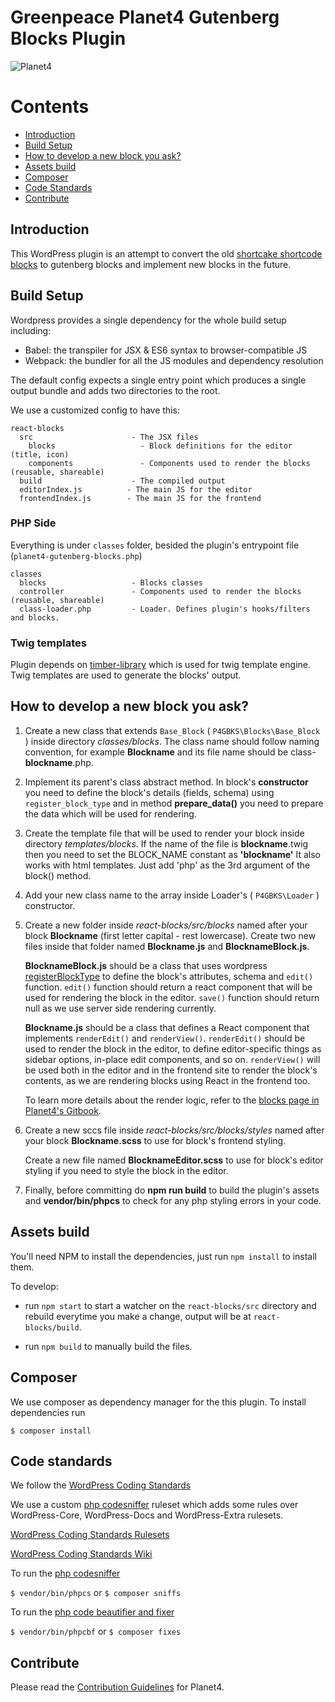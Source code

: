 # Greenpeace Planet4 Gutenberg Blocks Plugin

![Planet4](./planet4.png)




# Contents
- [Introduction](#introduction)
- [Build Setup](#build-setup)
- [How to develop a new block you ask?](#how-to-develop-a-new-block-you-ask)
- [Assets build](#assets-build)
- [Composer](#composer)
- [Code Standards](#code-standards)
- [Contribute](#contribute)

## Introduction

This WordPress plugin is an attempt to convert the old [shortcake shortcode blocks](https://github.com/greenpeace/planet4-plugin-blocks) to gutenberg blocks and implement new blocks in the future.

## Build Setup

Wordpress provides a single dependency for the whole build setup including:

* Babel: the transpiler for JSX & ES6 syntax to browser-compatible JS
* Webpack: the bundler for all the JS modules and dependency resolution

The default config expects a single entry point which produces a single output bundle and adds two directories to the root.

We use a customized config to have this:

```
react-blocks
  src                      - The JSX files
    blocks                   - Block definitions for the editor (title, icon)
    components               - Components used to render the blocks (reusable, shareable)
  build                    - The compiled output
  editorIndex.js          - The main JS for the editor
  frontendIndex.js        - The main JS for the frontend
```

### PHP Side

Everything is under `classes` folder, besided the plugin's entrypoint file (`planet4-gutenberg-blocks.php`)

```
classes
  blocks                   - Blocks classes
  controller               - Components used to render the blocks (reusable, shareable)
  class-loader.php         - Loader. Defines plugin's hooks/filters and blocks.
```


### Twig templates
Plugin depends on [timber-library](https://el.wordpress.org/plugins/timber-library/)  which is used for twig template engine. Twig templates are used to generate the blocks' output.

## How to develop a new block you ask?

1. Create a new class that extends `Base_Block` ( `P4GBKS\Blocks\Base_Block` ) inside directory _classes/blocks_. The class name should follow naming convention, for example **Blockname** and its file name should be class-**blockname**.php.

1. Implement its parent's class abstract method. In block's **constructor** you need to define the block's details (fields, schema) using `register_block_type` and in method **prepare_data()** you need to prepare the data which will be used for rendering.

1. Create the template file that will be used to render your block inside directory _templates/blocks_. If the name of the file is **blockname**.twig then
you need to set the BLOCK_NAME constant as **'blockname'** It also works with html templates. Just add 'php' as the 3rd argument of the block() method.

1. Add your new class name to the array inside Loader's ( `P4GBKS\Loader` ) constructor.

1. Create a new folder inside _react-blocks/src/blocks_ named after your block **Blockname** (first letter capital - rest lowercase). Create two new files inside that folder named **Blockname.js**  and **BlocknameBlock.js**.

	 **BlocknameBlock.js** should be a class that uses wordpress [registerBlockType](https://developer.wordpress.org/block-editor/developers/block-api/block-registration/) to define the block's attributes, schema and `edit()` function.
 `edit()` function should return a react component that will be used for rendering the block in the editor.
`save()` function should return null as we use server side rendering currently.

	**Blockname.js** should be a class that defines a React component that implements `renderEdit()` and `renderView()`.
`renderEdit()` should be used to render the block in the editor, to define editor-specific things as sidebar options, in-place edit components, and so on. `renderView()` will be used both in the editor and in the frontend site to render the block's contents, as we are rendering blocks using React in the frontend too.

	To learn more details about the render logic, refer to the [blocks page in Planet4's Gitbook](https://app.gitbook.com/@greenpeace/s/planet4/tech/blocks/).

1. Create a new sccs file inside _react-blocks/src/blocks/styles_ named after your block **Blockname.scss** to use for block's frontend styling.

    Create a new file named **BlocknameEditor.scss** to use for block's editor styling if you need to style the block in the editor.

1. Finally, before committing do **npm run build** to build the plugin's assets and **vendor/bin/phpcs** to check for any php styling errors in your code.


## Assets build

You'll need NPM to install the dependencies, just run  `npm install`  to install them.

To develop:

-   run  `npm start`  to start a watcher on the  `react-blocks/src`  directory and rebuild everytime you make a change, output will be at  `react-blocks/build`.

-   run  `npm build`  to manually build the files.


## Composer
We use composer as dependency manager for the this plugin.
To install dependencies run

`$ composer install`

## Code standards
We follow the [WordPress Coding Standards](https://make.wordpress.org/core/handbook/best-practices/coding-standards/php/)

We use a custom [php codesniffer](https://github.com/squizlabs/PHP_CodeSniffer) ruleset which adds some rules over WordPress-Core, WordPress-Docs and WordPress-Extra rulesets.

[WordPress Coding Standards Rulesets](https://github.com/WordPress/WordPress-Coding-Standards)

[WordPress Coding Standards Wiki](https://github.com/WordPress/WordPress-Coding-Standards/wiki)

To run the [php codesniffer](https://github.com/squizlabs/PHP_CodeSniffer)

`$ vendor/bin/phpcs`
 or
`$ composer sniffs`

To run the [php code beautifier and fixer](https://github.com/squizlabs/PHP_CodeSniffer/wiki/Fixing-Errors-Automatically)

`$ vendor/bin/phpcbf`
 or
`$ composer fixes`

## Contribute

Please read the [Contribution Guidelines](https://planet4.greenpeace.org/handbook/dev-contribute-to-planet4/) for Planet4.
